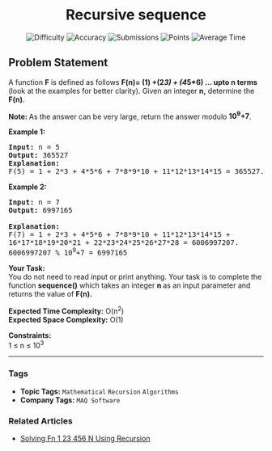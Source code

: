<h1 align="center">Recursive sequence</h1>

<p align="center">
  <img alt="Difficulty" title="Difficulty" src="https://custom-icon-badges.demolab.com/badge/Difficulty: Easy-1F222E?style=for-the-badge&logoColor=white&logo=fire"/>
  <img alt="Accuracy" title="Accuracy" src="https://custom-icon-badges.demolab.com/badge/Accuracy: 49.57%25-1F222E?style=for-the-badge&logoColor=white&logo=target"/>
  <img alt="Submissions" title="Submissions" src="https://custom-icon-badges.demolab.com/badge/Submissions: 53K+-1F222E?style=for-the-badge&logoColor=white&logo=repo"/>
  <img alt="Points" title="Points" src="https://custom-icon-badges.demolab.com/badge/Points: 2-1F222E?style=for-the-badge&logoColor=white&logo=award"/>
  <img alt="Average Time" title="Average Time" src="https://custom-icon-badges.demolab.com/badge/Average%20Time: 7m-1F222E?style=for-the-badge&logoColor=white&logo=clock"/>
</p>

## Problem Statement

A function <b>F</b> is defined as follows <b>F(n)= (1) +(2*3) + (4*5*6) ... upto n terms </b>(look at the examples for better clarity). Given an integer <b>n,</b> determine the <b>F(n)</b>.

<b>Note: </b>As the answer can be very large, return the answer modulo <b>10<sup>9</sup>+7</b>.

<b>Example 1:</b>

<pre><b>Input:</b> n = 5
<b>Output:</b> 365527
<b>Explanation:</b> <br>F(5) = 1 + 2*3 + 4*5*6 + 7*8*9*10 + 11*12*13*14*15 = 365527.</pre>

<b>Example 2:</b>

<pre><b>Input:</b> n = 7
<b>Output:</b> 6997165<br>
<b>Explanation:</b> <br>F(7) = 1 + 2*3 + 4*5*6 + 7*8*9*10 + 11*12*13*14*15 + <br>16*17*18*19*20*21 + 22*23*24*25*26*27*28 = 6006997207.<br>6006997207 % 10<sup>9</sup>+7 = 6997165<br></pre>

<b>Your Task:</b><br>You do not need to read input or print anything. Your task is to complete the function <b>sequence()</b> which takes an integer <b>n </b>as an input parameter and returns the value of <b>F(n).</b>

<b>Expected Time Complexity:</b> O(n<sup>2</sup>)<br><b>Expected Space Complexity:</b> O(1)

<b>Constraints:</b><br>1 ≤ n ≤ 10<sup>3</sup>


<hr>

### Tags
- **Topic Tags:** `Mathematical` `Recursion` `Algorithms`
- **Company Tags:** `MAQ Software`

### Related Articles
- [Solving Fn 1 23 456 N Using Recursion](https://www.geeksforgeeks.org/solving-fn-1-23-456-n-using-recursion/)
